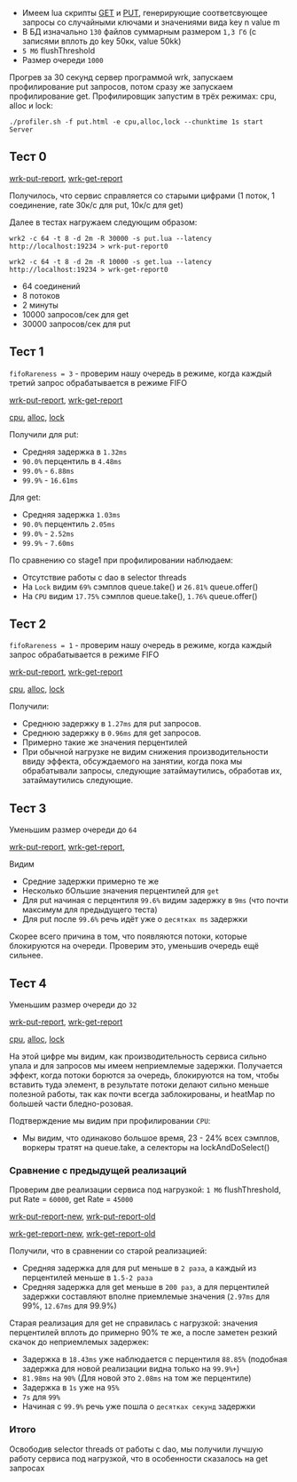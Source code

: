 * Имеем lua скрипты [GET](../scripts/get.lua) и [PUT](../scripts/put.lua), генерирующие соответсвующее запросы со
  случайными ключами и значениями вида key n value m
* В БД изначально `130` файлов суммарным размером `1,3 Гб` (с записями вплоть до key 50кк, value 50kk)
* `5 Мб` flushThreshold
* Размер очереди `1000`

Прогрев за 30 секунд сервер программой wrk, запускаем профилирование put запросов, потом сразу же запускаем
профилирование get.
Профилировщик запустим в трёх режимах: cpu, alloc и lock:

`./profiler.sh -f put.html -e cpu,alloc,lock --chunktime 1s start Server`

## Тест 0

[wrk-put-report](wrk/wrk-put-report0), [wrk-get-report](wrk/wrk-get-report0)

Получилось, что сервис справляется со старыми цифрами (1 поток, 1 соединение, rate 30к/c для put, 10к/c для get)

Далее в тестах нагружаем следующим образом:

`wrk2 -c 64 -t 8 -d 2m -R 30000 -s put.lua --latency http://localhost:19234 > wrk-put-report0`

`wrk2 -c 64 -t 8 -d 2m -R 10000 -s get.lua --latency http://localhost:19234 > wrk-get-report0`

* 64 соединений
* 8 потоков
* 2 минуты
* 10000 запросов/сек для get
* 30000 запросов/сек для put

## Тест 1

`fifoRareness = 3` - проверим нашу очередь в режиме, когда каждый третий запрос обрабатывается в режиме FIFO

[wrk-put-report](wrk/wrk-put-report1_v2), [wrk-get-report](wrk/wrk-get-report1)

[сpu](html/cpu1_v2.html), [alloc](html/alloc1_v2.html), [lock](html/lock1_v2.html)

Получили для put:

* Средняя задержка в `1.32ms`
* `90.0%` перцентиль в `4.48ms`
* `99.0%` - `6.88ms`
* `99.9%` - `16.61ms`

Для get:

* Средняя задержка `1.03ms`
* `90.0%` перцентиль `2.05ms`
* `99.0%` - `2.52ms`
* `99.9%` - `7.60ms`

По сравнению со stage1 при профилировании наблюдаем:

* Отсутствие работы с dao в selector threads
* На `Lock` видим `69%` сэмплов queue.take() и `26.81%` queue.offer()
* На `CPU` видим `17.75%` сэмплов queue.take(), `1.76%` queue.offer()

## Тест 2

`fifoRareness = 1` - проверим нашу очередь в режиме, когда каждый запрос обрабатывается в режиме FIFO

[wrk-put-report](wrk/wrk-put-report2), [wrk-get-report](wrk/wrk-get-report2)

[сpu](html/cpu2.html), [alloc](html/alloc2.html), [lock](html/lock2.html)

Получили:
* Среднюю задержку в `1.27ms` для put запросов.
* Среднюю задержку в `0.96ms` для get запросов.
* Примерно такие же значения перцентилей
* При обычной нагрузке не видим снижения производительности ввиду эффекта, обсуждаемого на занятии, когда пока мы
  обрабатывали запросы, следующие затаймаутились, обработав их, затаймаутились следующие.

## Тест 3

Уменьшим размер очереди до `64`

[wrk-put-report](wrk/wrk-put-report3), [wrk-get-report](wrk/wrk-get-report3),


Видим
* Средние задержки примерно те же
* Несколько бОльшие значения перцентилей для `get`
* Для put начиная с перцентиля `99.6%` видим задержку в `9ms` (что почти максимум для предыдущего теста)
* Для put после `99.6%` речь идёт уже о `десятках ms` задержки

Cкорее всего причина в том, что появляются потоки, которые блокируются на очереди. Проверим это, уменьшив очередь ещё сильнее.

## Тест 4

Уменьшим размер очереди до `32`

[wrk-put-report](wrk/wrk-put-report4), [wrk-get-report](wrk/wrk-get-report4)

[сpu](html/cpu4.html), [alloc](html/alloc4.html), [lock](html/lock4.html)

На этой цифре мы видим, как производительность сервиса сильно упала и для запросов мы имеем неприемлемые задержки.
Получается эффект, когда потоки борются за очередь, блокируются на том, чтобы вставить туда элемент, в результате
потоки делают сильно меньше полезной работы, так как почти всегда заблокированы, и heatMap по большей части
бледно-розовая.

Подтверждение мы видим при профилировании `СPU`:
* Мы видим, что одинаково большое время, 23 - 24% всех сэмплов, воркеры тратят на queue.take, а селекторы на lockAndDoSelect()

### Сравнение с предыдущей реализаций

Проверим две реализации сервиса под нагрузкой:
`1 Мб` flushThreshold, put Rate = `60000`, get Rate = `45000`

[wrk-put-report-new](wrk/compare/wrk-put-report-new), [wrk-put-report-old](wrk/compare/wrk-put-report-old)

[wrk-get-report-new](wrk/compare/wrk-get-report-new_v2), [wrk-get-report-old](wrk/compare/wrk-get-report-old_v2)

Получили, что в сравнении со старой реализацией:
* Cредняя задержка для для put меньше в `2 раза`, а каждый из перцентилей меньше в `1.5-2 раза`
* Cредняя задержка для get меньше в `200 раз`, а для перцентилей задержки составляют вполне приемлемые
  значения (`2.97ms` для 99%, `12.67ms` для 99.9%)

Cтарая реализация для get не справилась с нагрузкой: значения перцентилей вплоть до примерно 90% те же, а после заметен
резкий скачок до неприемлемых задержек:
* Задержка в `18.43ms` уже наблюдается c перцентиля `88.85%` (подобная задержка для новой реализации видна только на `99.9%+`)
* `81.98ms` на `90%` (Для новой это `2.08ms` на том же перцентиле)
* Задержка в `1s` уже на `95%`
* `7s` для `99%`
* Начиная с `99.9%` речь уже пошла о `десятках секунд` задержки

### Итого

Освободив selector threads от работы с dao, мы получили лучшую работу сервиса под нагрузкой, что в особенности сказалось на get запросах






